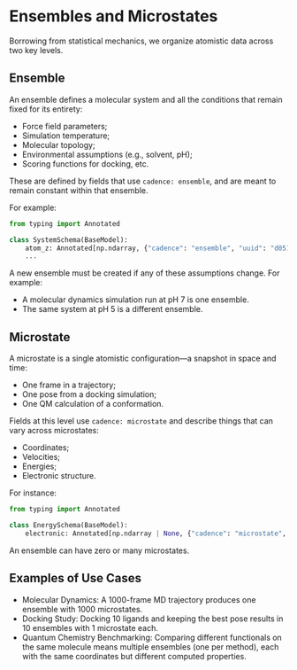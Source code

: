 # Ensembles and Microstates

Borrowing from statistical mechanics, we organize atomistic data across two key levels.

## Ensemble

An ensemble defines a molecular system and all the conditions that remain fixed for its entirety:

-   Force field parameters;
-   Simulation temperature;
-   Molecular topology;
-   Environmental assumptions (e.g., solvent, pH);
-   Scoring functions for docking, etc.

These are defined by fields that use `cadence: ensemble`, and are meant to remain constant within that ensemble.

For example:

```python
from typing import Annotated

class SystemSchema(BaseModel):
    atom_z: Annotated[np.ndarray, {"cadence": "ensemble", "uuid": "d051abd9-c815-40b1-ab2d-e7a50a2d3259"}]
    ...
```

A new ensemble must be created if any of these assumptions change.
For example:

-   A molecular dynamics simulation run at pH 7 is one ensemble.
-   The same system at pH 5 is a different ensemble.

## Microstate

A microstate is a single atomistic configuration—a snapshot in space and time:

-   One frame in a trajectory;
-   One pose from a docking simulation;
-   One QM calculation of a conformation.

Fields at this level use `cadence: microstate` and describe things that can vary across microstates:

-   Coordinates;
-   Velocities;
-   Energies;
-   Electronic structure.

For instance:

```python
from typing import Annotated

class EnergySchema(BaseModel):
    electronic: Annotated[np.ndarray | None, {"cadence": "microstate", "uuid": "9e4bdf45-0150-4605-9528-e23aed0be9f2"}]
```

An ensemble can have zero or many microstates.

## Examples of Use Cases

-   Molecular Dynamics: A 1000-frame MD trajectory produces one ensemble with 1000 microstates.
-   Docking Study: Docking 10 ligands and keeping the best pose results in 10 ensembles with 1 microstate each.
-   Quantum Chemistry Benchmarking: Comparing different functionals on the same molecule means multiple ensembles (one per method), each with the same coordinates but different computed properties.


